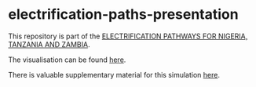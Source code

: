 # electrification-paths-presentation

This repository is part of the [ELECTRIFICATION PATHWAYS FOR NIGERIA, TANZANIA AND ZAMBIA]().

The visualisation can be found
[here]().

There is valuable supplementary material for this simulation
[here](https://github.com/svexican/nzt-electrification/tree/master/Annex-documents).
